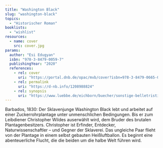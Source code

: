```yaml
---
title: "Washington Black"
slug: "washington-black"
topics:
  - "Historischer Roman"
booklists:
  - "wishlist"
resources:
  - name: cover
    src: cover.jpg
params:
  author: "Esi Edugyan"
  isbn: "978-3-8479-0059-7"
  publishingYear: "2020"
  references:
    - rel: cover
      uri: "https://portal.dnb.de/opac/mvb/cover?isbn=978-3-8479-0665-0"
    - rel: permalink
      uri: "https://d-nb.info/1208988824"
    - rel: synopsis
      uri: "https://www.luebbe.de/eichborn/buecher/sonstige-belletristik/washington-black/id_7503749"
---
```

Barbados, 1830: Der Sklavenjunge Washington Black lebt und arbeitet auf einer 
Zuckerrohrplantage unter unmenschlichen Bedingungen. Bis er zum Leibdiener 
Christopher Wildes auserwählt wird, dem Bruder des brutalen Plantagenbesitzers. 
Christopher ist Erfinder, Entdecker, Naturwissenschaftler – und Gegner der 
Sklaverei. Das ungleiche Paar flieht von der Plantage in einem selbst gebauten 
Heißluftballon. Es beginnt eine abenteuerliche Flucht, die die beiden um die 
halbe Welt führen wird.